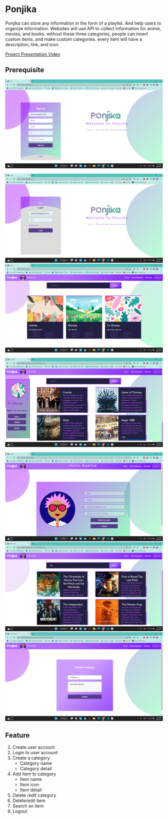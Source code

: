 # Ponjika
Ponjika can store any information in the form of a playlist. And help users to organize information. Websites will use API to collect information for anime, movies, and books. without these three categories, people can insert custom items. and make custom categories. every item will have a description, link, and icon.

[Project Presentation Video](https://youtu.be/c-bvn4PxIeY)

## Prerequisite

![alt text](https://github.com/434huzaifa/Ponjika/blob/master/Screenshots/Screenshot%20(749).png)

![alt text](https://github.com/434huzaifa/Ponjika/blob/master/Screenshots/Screenshot%20(750).png)
![alt text](https://github.com/434huzaifa/Ponjika/blob/master/Screenshots/Screenshot%20(751).png)

![alt text](https://github.com/434huzaifa/Ponjika/blob/master/Screenshots/Screenshot%20(752).png)

![alt text](https://github.com/434huzaifa/Ponjika/blob/master/Screenshots/Screenshot%20(753).png)
![alt text](https://github.com/434huzaifa/Ponjika/blob/master/Screenshots/Screenshot%20(754).png)
![alt text](https://github.com/434huzaifa/Ponjika/blob/master/Screenshots/Screenshot%20(755).png)

## Feature
1. Create user account
2. Login to user account
3. Create a category
   - Category name
   - Category detail
4. Add item to category
   - Item name
   - Item icon
   - Item detail
5. Delete /edit category
6. Delete/edit item
7. Search an item
8. Logout 



